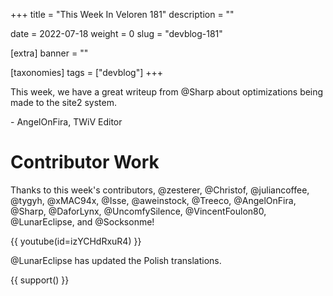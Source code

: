 +++
title = "This Week In Veloren 181"
description = ""

date = 2022-07-18
weight = 0
slug = "devblog-181"

[extra]
banner = ""

[taxonomies]
tags = ["devblog"]
+++

This week, we have a great writeup from @Sharp about optimizations being made to
the site2 system.

\- AngelOnFira, TWiV Editor

# Contributor Work

Thanks to this week's contributors, @zesterer, @Christof, @juliancoffee, @tygyh,
@xMAC94x, @Isse, @aweinstock, @Treeco, @AngelOnFira, @Sharp, @DaforLynx,
@UncomfySilence, @VincentFoulon80, @LunarEclipse, and @Socksonme!

{{
    youtube(id=izYCHdRxuR4)
}}

@LunarEclipse has updated the Polish translations.

{{ support() }}
